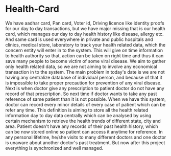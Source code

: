 # Health-Card

We have aadhar card, Pan card, Voter id, Driving licence like identity proofs for our day to day
transactions, but we have major missing that is our health card, which manages our day to day
health history like disease, allergy etc. And same card is used everywhere in private and public
hospitals and clinics, medical store, laboratory to track your health related data, which the
concern entity will enter in to the system. This will give on time information to health authority so
that, action can be taken on right time and thus it can save many people to become victim of
some viral disease. We aim to gather only health related data, so we are not aiming to involve
any economical transaction in to the system. The main problem in today's date is we are not
having any centralize database of individual person, and because of that it is impossible to take
proper precaution for prevention of any viral disease. Next is when doctor give any prescription to
patient doctor do not have any record of that prescription. So next time if doctor wants to take
any past reference of same patient than it is not possible. When we have this system, doctor
can record every minor details of every case of patient which can be refer any time. This
definition is aiming to store all the health related information day to day data centrally which can
be analysed by using certain mechanism to retrieve the health trends of different state, city and
area. Patient doesn't have any records of their past health history, which can be now stored
online so patient can access it anytime for reference. In any personal lifetime, he/she visits to
many different doctors and one doctor is unaware about another doctor's past treatment. But
now after this project everything is synchronized and well managed.
